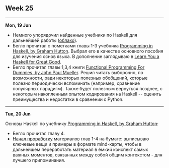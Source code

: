 ## Week 25



---

<a name="mo">**Mon, 19 Jun**</a>

- Немного упорядочил найденные учебники по Haskell для дальнейшей работы ([облако](https://mega.nz/folder/n9kj3ZYT#s05qwHi_2j374Z_8Oo_4iw)).
- Бегло прочитал с пометками главы 1-3 учебника [Programming in Haskell, by Graham Hutton](https://mega.nz/file/b10XkKKD#XLhYfT7GBsJsCgL3Nw0zCKkGzBAAvN2XbiSoIriIK-Y). Выбрал его в качестве основного пособия для изучения основ языка. В дополнение заглядываю в [Learn You a Haskell for Great Good](http://learnyouahaskell.com/chapters).
- Бегло прочитал главы 1,3,4 книги [Functional Programming For Dummies, by John Paul Mueller](https://mega.nz/file/i5VEiBQT#PvCSkNli-E55ae8hZ9PW0ML8DyQ6QPSaFFeVO7XWA-0). Решил читать выборочно, по возможности, ради некоторых полезных обобщений, которые полезно периодически вспоминать (например, сравнение популярных парадигм). Также будет полезным вернуться позднее, с некоторым накопленным опытом кодирования на Haskell -- оценить преимущества и недостатки в сравнении с Python.

---

<a name="tu">**Tue, 20 Jun**</a>

Основы Haskell по учебнику [Programming in Haskell, by Graham Hutton](https://mega.nz/file/b10XkKKD#XLhYfT7GBsJsCgL3Nw0zCKkGzBAAvN2XbiSoIriIK-Y):
- Бегло прочитал главу 4.
- [Начал проработку](https://t.me/DanilTsygolnik_edu_wip/2) материалов глав 1-4 на бумаге: выписываю ключевые вещи и примеры в формате mind-карты, чтобы в дальнейшем переработать материал в ёмкий конспект самых важных моментов, связанных между собой общим контекстом - для лучшего припоминания.
